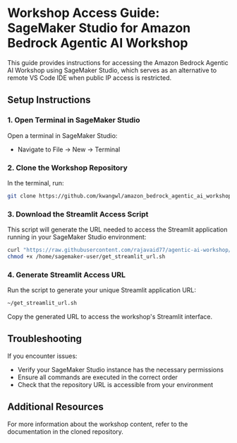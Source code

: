 # Workshop Access Guide: SageMaker Studio for Amazon Bedrock Agentic AI Workshop

This guide provides instructions for accessing the Amazon Bedrock Agentic AI Workshop using SageMaker Studio, which serves as an alternative to remote VS Code IDE when public IP access is restricted.

## Setup Instructions

### 1. Open Terminal in SageMaker Studio

Open a terminal in SageMaker Studio:
- Navigate to File → New → Terminal

### 2. Clone the Workshop Repository

In the terminal, run:

```bash
git clone https://github.com/kwangwl/amazon_bedrock_agentic_ai_workshop.git /home/sagemaker-user/workshop
```

### 3. Download the Streamlit Access Script

This script will generate the URL needed to access the Streamlit application running in your SageMaker Studio environment:

```bash
curl "https://raw.githubusercontent.com/rajavaid77/agentic-ai-workshop/refs/heads/main/get_streamlit_url.sh" -o "/home/sagemaker-user/get_streamlit_url.sh"
chmod +x /home/sagemaker-user/get_streamlit_url.sh
```

### 4. Generate Streamlit Access URL

Run the script to generate your unique Streamlit application URL:

```bash
~/get_streamlit_url.sh
```

Copy the generated URL to access the workshop's Streamlit interface.

## Troubleshooting

If you encounter issues:
- Verify your SageMaker Studio instance has the necessary permissions
- Ensure all commands are executed in the correct order
- Check that the repository URL is accessible from your environment

## Additional Resources

For more information about the workshop content, refer to the documentation in the cloned repository.
